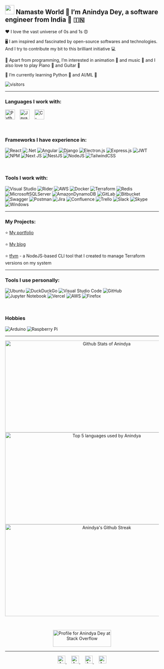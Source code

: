 <!---
andys-github/andys-github is a ✨ special ✨ repository because its `README.md` (this file) appears on your GitHub profile.
You can click the Preview link to take a look at your changes.
--->

<img src="https://raw.githubusercontent.com/MartinHeinz/MartinHeinz/master/wave.gif" width="30px"> Namaste World 🙏 I’m Anindya Dey, a software engineer from India 🙂 🇮🇳
---

❤️ I love the vast universe of 0s and 1s 😍

🖥️ I am inspired and fascinated by open-source softwares and technologies. And I try to contribute my bit to this brilliant initiative 💻

👀 Apart from programming, I’m interested in animation 🐼 and music 🎵 and I also love to play Piano 🎹 and Guitar 🎸

🌱 I’m currently learning Python 🐍 and AI/ML 🤖
<br />

![visitors](https://visitor-badge.glitch.me/badge?page_id=andys-github.andys-github&left_color=green&right_color=red)

---

### Languages I work with:

<p>
  <img src="https://user-images.githubusercontent.com/30517208/165693466-85a92bdc-3d0a-4f7d-aae4-a97ade196ba4.svg" alt="Python" title="Python" width="32" />
  &nbsp;&nbsp;
  <img src="https://user-images.githubusercontent.com/30517208/165693509-91a04cc5-2839-4ef2-8f7e-719b327a15b5.svg" alt="Javascript" title="Javascript" width="32" />
  &nbsp;&nbsp;
  <img src="https://user-images.githubusercontent.com/30517208/165693550-d5d82918-515c-4bfd-9b21-e113d4b11513.svg" alt="C-Sharp" title="C-Sharp" width="32" />
  &nbsp;&nbsp;
</p>

<br />

### Frameworks I have experience in:
![React](https://img.shields.io/badge/react-%2320232a.svg?style=for-the-badge&logo=react&logoColor=%2361DAFB)
![.Net](https://img.shields.io/badge/.NET-5C2D91?style=for-the-badge&logo=.net&logoColor=white)
![Angular](https://img.shields.io/badge/angular-%23DD0031.svg?style=for-the-badge&logo=angular&logoColor=white)
![Django](https://img.shields.io/badge/django-%23092E20.svg?style=for-the-badge&logo=django&logoColor=white)
![Electron.js](https://img.shields.io/badge/Electron-191970?style=for-the-badge&logo=Electron&logoColor=white)
![Express.js](https://img.shields.io/badge/express.js-%23404d59.svg?style=for-the-badge&logo=express&logoColor=%2361DAFB)
![JWT](https://img.shields.io/badge/JWT-black?style=for-the-badge&logo=JSON%20web%20tokens)
![NPM](https://img.shields.io/badge/NPM-%23000000.svg?style=for-the-badge&logo=npm&logoColor=white)
![Next JS](https://img.shields.io/badge/Next-black?style=for-the-badge&logo=next.js&logoColor=white)
![NestJS](https://img.shields.io/badge/nestjs-%23E0234E.svg?style=for-the-badge&logo=nestjs&logoColor=white)
![NodeJS](https://img.shields.io/badge/node.js-6DA55F?style=for-the-badge&logo=node.js&logoColor=white)
![TailwindCSS](https://img.shields.io/badge/tailwindcss-%2338B2AC.svg?style=for-the-badge&logo=tailwind-css&logoColor=white)

<br />

### Tools I work with:
![Visual Studio](https://img.shields.io/badge/Visual%20Studio-5C2D91.svg?style=for-the-badge&logo=visual-studio&logoColor=white)
![Rider](https://img.shields.io/badge/Rider-000000.svg?style=for-the-badge&logo=Rider&logoColor=white&color=black&labelColor=crimson)
![AWS](https://img.shields.io/badge/AWS-%23FF9900.svg?style=for-the-badge&logo=amazon-aws&logoColor=white)
![Docker](https://img.shields.io/badge/docker-%230db7ed.svg?style=for-the-badge&logo=docker&logoColor=white)
![Terraform](https://img.shields.io/badge/terraform-%235835CC.svg?style=for-the-badge&logo=terraform&logoColor=white)
![Redis](https://img.shields.io/badge/redis-%23DD0031.svg?style=for-the-badge&logo=redis&logoColor=white)
![MicrosoftSQLServer](https://img.shields.io/badge/Microsoft%20SQL%20Sever-CC2927?style=for-the-badge&logo=microsoft%20sql%20server&logoColor=white)
![AmazonDynamoDB](https://img.shields.io/badge/Amazon%20DynamoDB-4053D6?style=for-the-badge&logo=Amazon%20DynamoDB&logoColor=white)
![GitLab](https://img.shields.io/badge/gitlab-%23181717.svg?style=for-the-badge&logo=gitlab&logoColor=white)
![Bitbucket](https://img.shields.io/badge/bitbucket-%230047B3.svg?style=for-the-badge&logo=bitbucket&logoColor=white)
![Swagger](https://img.shields.io/badge/-Swagger-%23Clojure?style=for-the-badge&logo=swagger&logoColor=white)
![Postman](https://img.shields.io/badge/Postman-FF6C37?style=for-the-badge&logo=postman&logoColor=white)
![Jira](https://img.shields.io/badge/jira-%230A0FFF.svg?style=for-the-badge&logo=jira&logoColor=white)
![Confluence](https://img.shields.io/badge/confluence-%23172BF4.svg?style=for-the-badge&logo=confluence&logoColor=white)
![Trello](https://img.shields.io/badge/Trello-%23026AA7.svg?style=for-the-badge&logo=Trello&logoColor=white)
![Slack](https://img.shields.io/badge/Slack-4A154B?style=for-the-badge&logo=slack&logoColor=white)
![Skype](https://img.shields.io/badge/Skype-%2300AFF0.svg?style=for-the-badge&logo=Skype&logoColor=white)
![Windows](https://img.shields.io/badge/Windows-0078D6?style=for-the-badge&logo=windows&logoColor=white)

---

### My Projects:
⭐ [My portfolio](https://anindyadey.com/)

⭐ [My blog](https://blog.anindyadey.com)

⭐ [tfvm](https://www.npmjs.com/package/tfvm) - a NodeJS-based CLI tool that I created to manage Terraform versions on my system

---

### Tools I use personally:
![Ubuntu](https://img.shields.io/badge/Ubuntu-E95420?style=for-the-badge&logo=ubuntu&logoColor=white)
![DuckDuckGo](https://img.shields.io/badge/DuckDuckGo-DE5833?style=for-the-badge&logo=DuckDuckGo&logoColor=white)
![Visual Studio Code](https://img.shields.io/badge/Visual%20Studio%20Code-0078d7.svg?style=for-the-badge&logo=visual-studio-code&logoColor=white)
![GitHub](https://img.shields.io/badge/github-%23121011.svg?style=for-the-badge&logo=github&logoColor=white)
![Jupyter Notebook](https://img.shields.io/badge/jupyter-%23FA0F00.svg?style=for-the-badge&logo=jupyter&logoColor=white)
![Vercel](https://img.shields.io/badge/vercel-%23000000.svg?style=for-the-badge&logo=vercel&logoColor=white)
![AWS](https://img.shields.io/badge/AWS-%23FF9900.svg?style=for-the-badge&logo=amazon-aws&logoColor=white)
![Firefox](https://img.shields.io/badge/Firefox-FF7139?style=for-the-badge&logo=Firefox-Browser&logoColor=white)

<br />

### Hobbies
![Arduino](https://img.shields.io/badge/-Arduino-00979D?style=for-the-badge&logo=Arduino&logoColor=white)
![Raspberry Pi](https://img.shields.io/badge/-RaspberryPi-C51A4A?style=for-the-badge&logo=Raspberry-Pi)

---

<p align="center">
  <img src="https://github-readme-stats.vercel.app/api?username=andys-github&show_icons=true&count_private=true&theme=radical&hide_title=true&hide_border=true" alt="Github Stats of Anindya" title="Github Stats of Anindya" height="300" width="650"/>
 
  <img src="https://github-readme-stats.vercel.app/api/top-langs/?username=andys-github&theme=radical&layout=compact&hide_title=true&hide_border=true" alt="Top 5 languages used by Anindya" title="Top 5 languages used by Anindya" height="300" width="650"/>

  <!-- <img align="center" src="https://github-readme-stackoverflow.vercel.app/?userID=13584363&theme=dark" /> -->
  <img src="http://github-readme-streak-stats.herokuapp.com?user=andys-github&theme=radical&hide_border=true&fire=yellow&ring=orange" alt="Anindya's Github Streak" title="Anindya's Github Streak" height="300" width="650" />
</p>

<br />

<p align="center">
  <a href="https://stackoverflow.com/users/13584363/anindya-dey?tab=profile" target="_blank" rel="noopener noreferrer">
    <img src="https://stackoverflow.com/users/flair/13584363.png?theme=dark" width="190" height="55" alt="Profile for Anindya Dey at Stack Overflow" title="Profile for Anindya at Stack Overflow"/>
  </a>
</p>


---

<p align="center">
  <a href="https://www.linkedin.com/in/anindyadey/" target="_blank" rel="noopener noreferrer">
    <img alt="Anindya's LinkedIn Profile" src="https://user-images.githubusercontent.com/30517208/161002087-4cedacf2-082d-4035-b0cd-850a8d74d2de.svg" height="25" width="25"/>
  </a>
  &nbsp;&nbsp;&nbsp;
  <a href="https://www.twitter.com/anindya0101" target="_blank" rel="noopener noreferrer">
    <img alt="Anindya's Twitter Account" src="https://user-images.githubusercontent.com/30517208/161002854-1e3d59f7-7bed-4fa6-8ceb-0bda9850512b.svg" height="25" width="25"/>
  </a>
  &nbsp;&nbsp;&nbsp;
  <a href="https://www.instagram.com/andys_cli/" target="_blank" rel="noopener noreferrer">
    <img alt="Anindya's Intagram Account" src="https://user-images.githubusercontent.com/30517208/161002931-eb8ee959-a911-4ce3-afe7-cc2a039df7e8.svg" height="25" width="25"/>
  </a>
  &nbsp;&nbsp;&nbsp;
  <a href="https://stackoverflow.com/users/13584363/anindya-dey/" target="_blank" rel="noopener noreferrer">
    <img alt="Anindya's StackOverFlow Profile" src="https://user-images.githubusercontent.com/30517208/161003129-13db0fee-b3d8-46a6-9e5d-9531b6e7284b.svg" height="25" width="25"/>
  </a>
</p>
